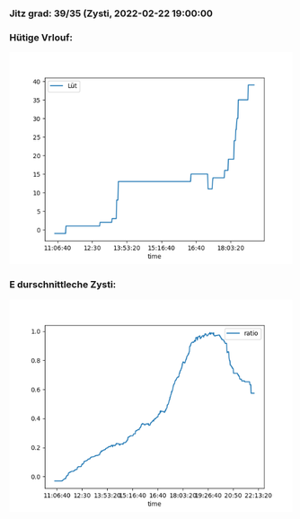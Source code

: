 ### Jitz grad: 39/35 (Zysti, 2022-02-22 19:00:00

### Hütige Vrlouf:
![Graph](Today.png)

### E durschnittleche Zysti:
![Graph](Zysti.png)